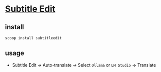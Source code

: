 # [Subtitle Edit](https://github.com/SubtitleEdit/subtitleedit)

## install

```sh
scoop install subtitleedit
```

## usage

- Subtitle Edit → Auto-translate → Select `Ollama` or `LM Studio` → Translate
